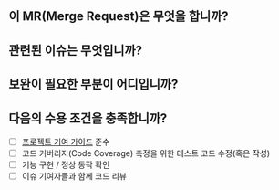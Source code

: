 이 MR(Merge Request)은 무엇을 합니까?
----------

관련된 이슈는 무엇입니까?
----------
<!-- closes #<Issue> -->

보완이 필요한 부분이 어디입니까?
----------

다음의 수용 조건을 충족합니까?
----------
- [ ] [프로젝트 기여 가이드](CONTRIBUTING.md) 준수
- [ ] 코드 커버리지(Code Coverage) 측정을 위한 테스트 코드 수정(혹은 작성)
- [ ] 기능 구현 / 정상 동작 확인
- [ ] 이슈 기여자들과 함께 코드 리뷰
